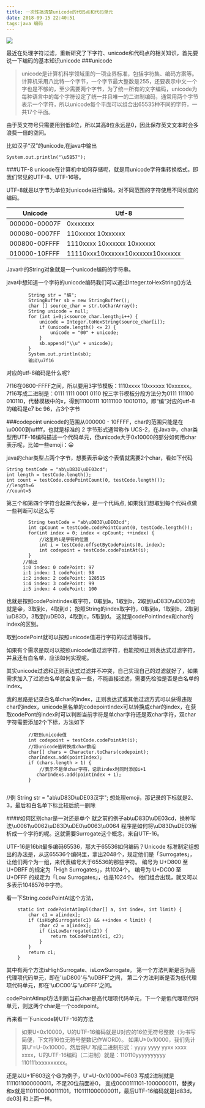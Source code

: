 ```yaml
---
title: 一次性搞清楚unicode的代码点和代码单元
date: 2018-09-15 22:40:51
tags:java 编码
---
```


![](https://upload-images.jianshu.io/upload_images/4702918-13085078b1f89531.jpeg?imageMogr2/auto-orient/strip%7CimageView2/2/w/1240)

最近在处理字符过滤，重新研究了下字符、unicode和代码点的相关知识，首先要说一下编码的基本知识unicode
###unicode
>unicode是计算机科学领域里的一项业界标准，包括字符集、编码方案等。计算机采用八比特一个字节，一个字节最大整数是255，还要表示中文一个字也是不够的，至少需要两个字节，为了统一所有的文字编码，unicode为每种语言中的每个字符设定了统一并且唯一的二进制编码，通常用两个字节表示一个字符，所以unicode每个平面可以组合出65535种不同的字符，一共17个平面。

由于英文符号只需要用到低8位，所以其高8位永远是0，因此保存英文文本时会多浪费一倍的空间。

比如汉子“汉”的unicode,在java中输出
```
System.out.println("\u5B57");
```
###UTF-8
unicode在计算机中如何存储呢，就是用unicode字符集转换格式，即我们常见的UTF-8、UTF-16等。

UTF-8就是以字节为单位对unicode进行编码，对不同范围的字符使用不同长度的编码。

| Unicode | Utf-8 |
| --- | --- |
| 000000-00007F | 0xxxxxxx |
| 000080-0007FF | 110xxxxx 10xxxxxx |
| 000800-00FFFF | 1110xxxx 10xxxxxx 10xxxxxx |
| 010000-10FFFF | 11110xxx10xxxxxx10xxxxxx10xxxxxx |

Java中的String对象就是一个unicode编码的字符串。

java中想知道一个字符的unicode编码我们可以通过Integer.toHexString()方法
```
        String str = "编";
        StringBuffer sb = new StringBuffer();
        char [] source_char = str.toCharArray();
        String unicode = null;
        for (int i=0;i<source_char.length;i++) {
            unicode = Integer.toHexString(source_char[i]);
            if (unicode.length() <= 2) {
                unicode = "00" + unicode;
            }
            sb.append("\\u" + unicode);
        }
        System.out.println(sb);
        输出\u7f16
```
对应的utf-8编码是什么呢?

7f16在0800-FFFF之间，所以要用3字节模板：1110xxxx 10xxxxxx 10xxxxxx。
7f16写成二进制是：0111 1111 0001 0110
按三字节模板分段方法分为0111 111100 010110，代替模板中的x，得到11100111 10111100 10010110，即“编”对应的utf-8的编码是e7 bc 96，占3个字节

###codepoint
unicode的范围从000000 - 10FFFF，char的范围只能是在\u0000到\uffff，也就是标准的 2 字节形式通常称作 UCS-2，在Java中，char类型用UTF-16编码描述一个代码单元，但unicode大于0x10000的部分如何用char表示呢，比如一些emoji：😀

java的char类型占两个字节，想要表示😀这个表情就需要2个char，看如下代码
```
String testCode = "ab\uD83D\uDE03cd";
int length = testCode.length();
int count = testCode.codePointCount(0, testCode.length());
//length=6
//count=5
```
第三个和第四个字符合起来代表😀，是一个代码点,
如果我们想取到每个代码点做一些判断可以这么写
```
        String testCode = "ab\uD83D\uDE03cd";
        int cpCount = testCode.codePointCount(0, testCode.length());
        for(int index = 0; index < cpCount; ++index) {
            //这里的i是字符的位置
            int i = testCode.offsetByCodePoints(0, index);
            int codepoint = testCode.codePointAt(i);
        }
      //输出
      i:0 index: 0 codePoint: 97
      i:1 index: 1 codePoint: 98
      i:2 index: 2 codePoint: 128515
      i:4 index: 3 codePoint: 99
      i:5 index: 4 codePoint: 100
```
也就是按照codePointindex取字符，0取到a，1取到b，2取到\uD83D\uDE03也就是😀，3取到c，4取到d；
按照String的index取字符，0取到a，1取到b，2取到\uD83D，3取到\uDE03，4取到c，5取到d。
这就是codePointIndex和char的index的区别。

取到codePoint就可以按照unicode值进行字符的过滤等操作。

如果有个需求是既可以按照unicode值过滤字符，也能按照正则表达式过滤字符，并且还有白名单，应该如何实现呢。

其实unicode过滤和正则表达式过滤并不冲突，自己实现自己的过滤就好了，如果需求加入了过滤白名单就会复杂一些，不能直接过滤，需要先检验是否是白名单的index。

我的思路是记录白名单char的index，正则表达式或其他过滤方式可以获得违规char的index，unicode黑名单的codepointIndex可以转换成char的index，在获取codePont的index时可以判断当前字符是单char字符还是双char字符，双char字符需要添加2个下标，方法如下
```             
        //取到unicode值           
        int codepoint = testCode.codePointAt(i);
        //将unicode值转换成char数组
        char[] chars = Character.toChars(codepoint);
        charIndexs.add(pointIndex);
        if (chars.length > 1) {
            //表示不是单char字符，记录index时同时添加i+1
           charIndexs.add(pointIndex + 1);
        }
     
```
   //例
        String str = "ab\uD83D\uDE03汉字";
想处理emoji，那记录的下标就是2、3，最后和白名单下标比较后统一删除

####如何区别char是一对还是单个
就之前的例子ab\uD83D\uDE03cd，换种写法\u0061\u0062\uD83D\uDE0\u0063\u0064
程序是如何将\uD83D\uDE03解析成一个字符的呢。这就需要Surrogate这个概念，来自UTF-16。

UTF-16是16bit最多编码65536，那大于65536如何编码？Unicode 标准制定组想出的办法是，从这65536个编码里，拿出2048个，规定他们是「Surrogates」，让他们两个为一组，来代表编号大于65536的那些字符。
编号为 U+D800 至 U+DBFF 的规定为「High Surrogates」，共1024个。
编号为 U+DC00 至 U+DFFF 的规定为「Low Surrogates」，也是1024个。
他们组合出现，就又可以多表示1048576中字符。

看一下String.codePointAt这个方法，
```
    static int codePointAtImpl(char[] a, int index, int limit) {
        char c1 = a[index];
        if (isHighSurrogate(c1) && ++index < limit) {
            char c2 = a[index];
            if (isLowSurrogate(c2)) {
                return toCodePoint(c1, c2);
            }
        }
        return c1;
    }
```
其中有两个方法isHighSurrogate、isLowSurrogate。
第一个方法判断是否为高代理项代码单元，即在'\uD800'与'\uDBFF'之间，
第二个方法判断是否为低代理项代码单元，即在'\uDC00'与'\uDFFF'之间。

codePointAtImpl方法判断当前char是高代理项代码单元，下一个是低代理项代码单元，则这两个char是一个codepoint。

再来看一下unicode转UTF-16的方法
> 如果U<0x10000，U的UTF-16编码就是U对应的16位无符号整数（为书写简便，下文将16位无符号整数记作WORD）。
如果U≥0x10000，我们先计算U'=U-0x10000，然后将U'写成二进制形式：yyyy yyyy yyxx xxxx xxxx，U的UTF-16编码（二进制）就是：110110yyyyyyyyyy 110111xxxxxxxxxx。

还是以U+1F603这个😃为例子，U'=U-0x10000=F603
写成2进制就是1111011000000011，不足20位前面补0，
变成0000111101-1000000011，替换y和x就是1101100000111101，1101111000000011，最后UTF-16编码就是[d83d，de03] 和上面一样。